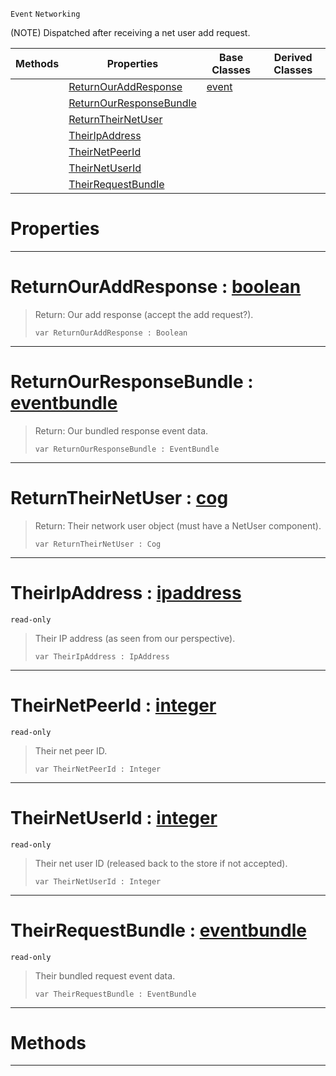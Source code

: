  `Event` `Networking`



(NOTE) Dispatched after receiving a net user add request.

|Methods|Properties|Base Classes|Derived Classes|
|---|---|---|---|
| |[ ReturnOurAddResponse](https://github.com/ArendDanielek/ZeroDocsTest/blob/master/code_reference/class_reference/netpeerreceiveduseraddrequest.markdown#returnouraddresponse-zer)|[event](https://github.com/ArendDanielek/ZeroDocsTest/blob/master/code_reference/class_reference/event.markdown)| |
| |[ ReturnOurResponseBundle](https://github.com/ArendDanielek/ZeroDocsTest/blob/master/code_reference/class_reference/netpeerreceiveduseraddrequest.markdown#returnourresponsebundle)| | |
| |[ ReturnTheirNetUser](https://github.com/ArendDanielek/ZeroDocsTest/blob/master/code_reference/class_reference/netpeerreceiveduseraddrequest.markdown#returntheirnetuser-zero)| | |
| |[ TheirIpAddress](https://github.com/ArendDanielek/ZeroDocsTest/blob/master/code_reference/class_reference/netpeerreceiveduseraddrequest.markdown#theiripaddress-zero-engi)| | |
| |[ TheirNetPeerId](https://github.com/ArendDanielek/ZeroDocsTest/blob/master/code_reference/class_reference/netpeerreceiveduseraddrequest.markdown#theirnetpeerid-zero-engi)| | |
| |[ TheirNetUserId](https://github.com/ArendDanielek/ZeroDocsTest/blob/master/code_reference/class_reference/netpeerreceiveduseraddrequest.markdown#theirnetuserid-zero-engi)| | |
| |[ TheirRequestBundle](https://github.com/ArendDanielek/ZeroDocsTest/blob/master/code_reference/class_reference/netpeerreceiveduseraddrequest.markdown#theirrequestbundle-zero)| | |


 #  Properties


---  
 #  ReturnOurAddResponse : [boolean](https://github.com/ArendDanielek/ZeroDocsTest/blob/master/code_reference/zilch_base_types/boolean.markdown)

> Return: Our add response (accept the add request?).
> ``` lang=cpp, name=Zilch
> var ReturnOurAddResponse : Boolean


---  
 #  ReturnOurResponseBundle : [eventbundle](https://github.com/ArendDanielek/ZeroDocsTest/blob/master/code_reference/class_reference/eventbundle.markdown)

> Return: Our bundled response event data.
> ``` lang=cpp, name=Zilch
> var ReturnOurResponseBundle : EventBundle


---  
 #  ReturnTheirNetUser : [cog](https://github.com/ArendDanielek/ZeroDocsTest/blob/master/code_reference/class_reference/cog.markdown)

> Return: Their network user object (must have a NetUser component).
> ``` lang=cpp, name=Zilch
> var ReturnTheirNetUser : Cog


---  
 #  TheirIpAddress : [ipaddress](https://github.com/ArendDanielek/ZeroDocsTest/blob/master/code_reference/class_reference/ipaddress.markdown)

 `read-only`

> Their IP address (as seen from our perspective).
> ``` lang=cpp, name=Zilch
> var TheirIpAddress : IpAddress


---  
 #  TheirNetPeerId : [integer](https://github.com/ArendDanielek/ZeroDocsTest/blob/master/code_reference/zilch_base_types/integer.markdown)

 `read-only`

> Their net peer ID.
> ``` lang=cpp, name=Zilch
> var TheirNetPeerId : Integer


---  
 #  TheirNetUserId : [integer](https://github.com/ArendDanielek/ZeroDocsTest/blob/master/code_reference/zilch_base_types/integer.markdown)

 `read-only`

> Their net user ID (released back to the store if not accepted).
> ``` lang=cpp, name=Zilch
> var TheirNetUserId : Integer


---  
 #  TheirRequestBundle : [eventbundle](https://github.com/ArendDanielek/ZeroDocsTest/blob/master/code_reference/class_reference/eventbundle.markdown)

 `read-only`

> Their bundled request event data.
> ``` lang=cpp, name=Zilch
> var TheirRequestBundle : EventBundle


---  
 #  Methods


---  
 
  
  
  
  
  
  
  

 